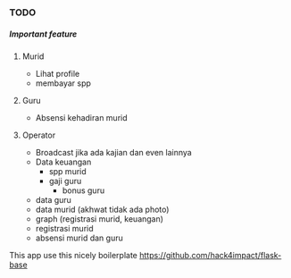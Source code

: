 ### TODO


##### Important feature
1. Murid
    - Lihat profile
    - membayar spp
    
2. Guru
    - Absensi kehadiran murid
    
3. Operator
    - Broadcast jika ada kajian dan even lainnya
    - Data keuangan
        - spp murid    
        - gaji guru
            - bonus guru
    - data guru
    - data murid (akhwat tidak ada photo)
    - graph (registrasi murid, keuangan)
    - registrasi murid
    - absensi murid dan guru


This app use this nicely boilerplate
https://github.com/hack4impact/flask-base
